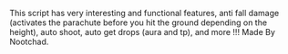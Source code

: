 This script has very interesting and functional features, anti fall damage (activates the parachute before you hit the ground depending on the height), auto shoot, auto get drops (aura and tp), and more !!!
Made By Nootchad.
